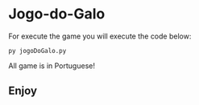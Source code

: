 # Jogo-do-Galo

For execute the game you will execute the code below: 
```shell
py jogoDoGalo.py
```

All game is in Portuguese!

## Enjoy